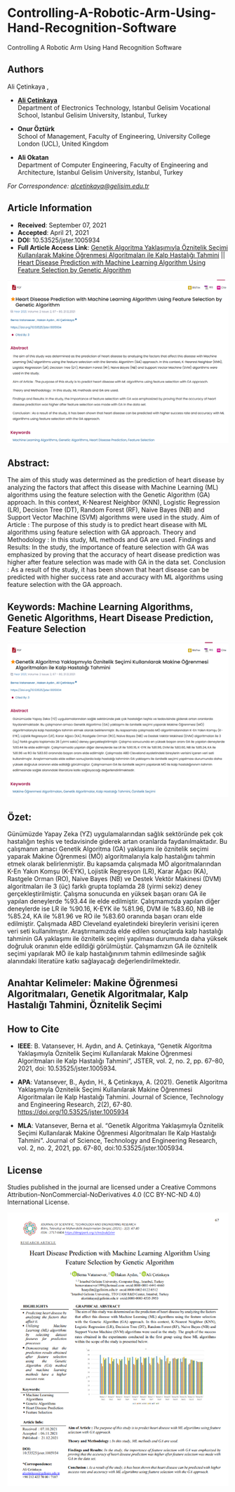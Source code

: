 # Controlling-A-Robotic-Arm-Using-Hand-Recognition-Software

Controlling A Robotic Arm Using Hand Recognition Software

## Authors

Ali Çetinkaya  ,    

- [**Ali Çetinkaya**](https://scholar.google.com.tr/citations?user=XSEW-NcAAAAJ)  
  Department of Electronics Technology, Istanbul Gelisim Vocational School, Istanbul Gelisim University, Istanbul, Turkey

- **Onur Öztürk**  
  School of Management, Faculty of Engineering, University College London (UCL), United Kingdom

- **Ali Okatan**  
  Department of Computer Engineering, Faculty of Engineering and Architecture, Istanbul Gelisim University, Istanbul, Turkey

*For Correspondence: alcetinkaya@gelisim.edu.tr*

## Article Information
- **Received**: September 07, 2021  
- **Accepted**: April 21, 2021
- **DOI:** 10.53525/jster.1005934
- **Full Article Access Link**: [Genetik Algoritma Yaklaşımıyla Öznitelik Seçimi Kullanılarak Makine Öğrenmesi Algoritmaları ile Kalp Hastalığı Tahmini](https://dergipark.org.tr/en/pub/jster/issue/61588/1005934) || [Heart Disease Prediction with Machine Learning Algorithm Using Feature Selection by Genetic Algorithm](https://dergipark.org.tr/en/pub/jster/issue/61588/1005934)

![alternatif metin](https://github.com/acetinkaya/Heart-Disease-Prediction-with-ML-Algorithm-Using-Feature-Selection-by-Genetic-Algorithm/blob/main/GenetikAlgoritma2.png)

## Abstract:

The aim of this study was determined as the prediction of heart disease by analyzing the factors that affect this disease with Machine Learning (ML) algorithms using the feature selection with the Genetic Algorithm (GA) approach. In this context, K-Nearest Neighbor (KNN), Logistic Regression (LR), Decision Tree (DT), Random Forest (RF), Naive Bayes (NB) and Support Vector Machine (SVM) algorithms were used in the study.
Aim of Article : The purpose of this study is to predict heart disease with ML algorithms using feature selection with GA approach.
Theory and Methodology : In this study, ML methods and GA are used.
Findings and Results: In the study, the importance of feature selection with GA was emphasized by proving that the accuracy of heart disease prediction was higher after feature selection was made with GA in the data set.
Conclusion : As a result of the study, it has been shown that heart disease can be predicted with higher success rate and accuracy with ML algorithms using feature selection with the GA approach.

## Keywords: Machine Learning Algorithms, Genetic Algorithms, Heart Disease Prediction, Feature Selection


![alternatif metin](https://github.com/acetinkaya/Heart-Disease-Prediction-with-ML-Algorithm-Using-Feature-Selection-by-Genetic-Algorithm/blob/main/GenetikAlgoritma1.png)

## Özet: 

Günümüzde Yapay Zeka (YZ) uygulamalarından sağlık sektöründe pek çok hastalığın teşhis ve tedavisinde giderek artan oranlarda faydanılmaktadır. Bu çalışmanın amacı Genetik Algoritma (GA) yaklaşımı ile öznitelik seçimi yaparak Makine Öğrenmesi (MÖ) algoritmalarıyla kalp hastalığını tahmin etmek olarak belirlenmiştir. Bu kapsamda çalışmada MÖ algoritmalarından K-En Yakın Komşu (K-EYK), Lojistik Regresyon (LR), Karar Ağacı (KA), Rastgele Orman (RO), Naive Bayes (NB) ve Destek Vektör Makinesi (DVM) algoritmaları ile 3 (üç) farklı grupta toplamda 28 (yirmi sekiz) deney gerçekleştirilmiştir. Çalışma sonucunda en yüksek başarı oranı GA ile yapılan deneylerde %93.44 ile elde edilmiştir. Çalışmamızda yapılan diğer deneylerde ise LR ile %90.16, K-EYK ile %81.96, DVM ile %83.60, NB ile %85.24, KA ile %81.96 ve RO ile %83.60 oranında başarı oranı elde edilmiştir. Çalışmada ABD Cleveland eyaletindeki bireylerin verisini içeren veri seti kullanılmıştır. Araştırmamızda elde edilen sonuçlarda kalp hastalığı tahminin GA yaklaşımı ile öznitelik seçimi yapılması durumunda daha yüksek doğruluk oranının elde edildiği görülmüştür. Çalışmamızın GA ile öznitelik seçimi yapılarak MÖ ile kalp hastalığınınım tahmin edilmesinde sağlık alanındaki literatüre katkı sağlayacağı değerlendirilmektedir.

## Anahtar Kelimeler: Makine Öğrenmesi Algoritmaları, Genetik Algoritmalar, Kalp Hastalığı Tahmini, Öznitelik Seçimi


## How to Cite

- **IEEE**: B. Vatansever, H. Aydın, and A. Çetinkaya, “Genetik Algoritma Yaklaşımıyla Öznitelik Seçimi Kullanılarak Makine Öğrenmesi Algoritmaları ile Kalp Hastalığı Tahmini”, JSTER, vol. 2, no. 2, pp. 67–80, 2021, doi: 10.53525/jster.1005934.	

- **APA**: Vatansever, B., Aydın, H., & Çetinkaya, A. (2021). Genetik Algoritma Yaklaşımıyla Öznitelik Seçimi Kullanılarak Makine Öğrenmesi Algoritmaları ile Kalp Hastalığı Tahmini. Journal of Science, Technology and Engineering Research, 2(2), 67-80. https://doi.org/10.53525/jster.1005934	

- **MLA**: Vatansever, Berna et al. “Genetik Algoritma Yaklaşımıyla Öznitelik Seçimi Kullanılarak Makine Öğrenmesi Algoritmaları Ile Kalp Hastalığı Tahmini”. Journal of Science, Technology and Engineering Research, vol. 2, no. 2, 2021, pp. 67-80, doi:10.53525/jster.1005934.	

## License

Studies published in the journal are licensed under a Creative Commons Attribution-NonCommercial-NoDerivatives 4.0 (CC BY-NC-ND 4.0) International License. 

![alternatif metin](https://github.com/acetinkaya/Heart-Disease-Prediction-with-ML-Algorithm-Using-Feature-Selection-by-Genetic-Algorithm/blob/main/GenetikAlgoritma3.png)
